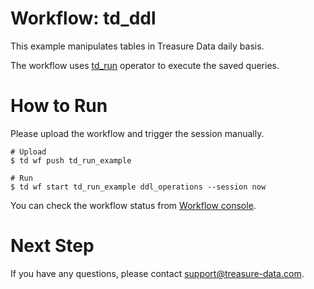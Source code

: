 # Workflow: td_ddl

This example manipulates tables in Treasure Data daily basis.

The workflow uses [td_run](http://docs.digdag.io/operators.html#td-run-treasure-data-saved-queries) operator to execute the saved queries.

# How to Run

Please upload the workflow and trigger the session manually.

    # Upload
    $ td wf push td_run_example
    
    # Run
    $ td wf start td_run_example ddl_operations --session now

You can check the workflow status from [Workflow console](https://workflows.treasuredata.com/).

# Next Step

If you have any questions, please contact support@treasure-data.com.

